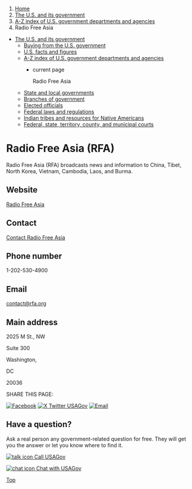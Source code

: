 1. [Home](/)
2. [The U.S. and its government](/about-the-us)
3. [A-Z index of U.S. government departments and agencies](/agency-index)
4. Radio Free Asia

* [The U.S. and its government](/about-the-us)
  + [Buying from the U.S. government](/buy-from-government)
  + [U.S. facts and figures](/facts-figures)
  + [A-Z index of U.S. government departments and agencies](/agency-index)
    - current page

      Radio Free Asia
  + [State and local governments](/state-local-governments)
  + [Branches of government](/branches-of-government)
  + [Elected officials](/elected-officials)
  + [Federal laws and regulations](/laws-and-regulations)
  + [Indian tribes and resources for Native Americans](/tribes)
  + [Federal, state, territory, county, and municipal courts](/courts)

Radio Free Asia
(RFA)
=====================

Radio Free Asia (RFA) broadcasts news and information to China, Tibet, North Korea, Vietnam, Cambodia, Laos, and Burma.

Website
-------

[Radio Free Asia](http://www.rfa.org/)

Contact
-------

[Contact Radio Free Asia](http://www.rfa.org/english/about/contact.html)

Phone number
------------

1-202-530-4900

Email
-----

[contact@rfa.org](mailto:contact@rfa.org)

Main address
------------

2025 M St., NW
  

Suite 300
  

Washington,

DC

20036

SHARE THIS PAGE:

[![Facebook](/themes/custom/usagov/images/social-media-icons/Facebook_Icon.svg)](https://www.facebook.com/sharer/sharer.php?u=https://www.usa.gov/agencies/radio-free-asia&v=3)
[![X Twitter USAGov](/themes/custom/usagov/images/social-media-icons/X_Twitter_Icon.svg?version=2)](https://twitter.com/intent/tweet?source=webclient&text=https://www.usa.gov/agencies/radio-free-asia)
[![Email](/themes/custom/usagov/images/social-media-icons/Email_Icon.svg?version=2)](mailto:?subject=https://www.usa.gov/agencies/radio-free-asia)

Have a question?
----------------

Ask a real person any government-related question for free. They will get you the answer or let you know where to find it.

[![talk icon](/themes/custom/usagov/images/ICONS_talk.png)
Call USAGov](/phone)

[![chat icon](/themes/custom/usagov/images/ICONS_chat.png)
Chat with USAGov](/chat)

[Top](#main-content)